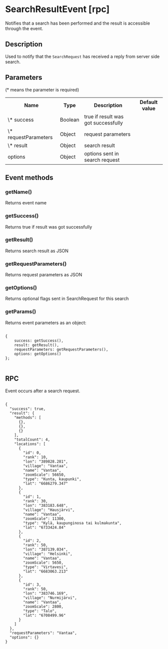 # SearchResultEvent [rpc]

Notifies that a search has been performed and the result is accessible through the event.

## Description

Used to notify that the ``SearchRequest`` has received a reply from server side search.

## Parameters

(* means the parameter is required)

<table class="table">
<tr>
  <th> Name</th><th> Type</th><th> Description</th><th> Default value</th>
</tr>
<tr>
  <td> \* success</td><td> Boolean </td><td> true if result was got successfully</td><td> </td>
</tr>
<tr>
  <td> \* requestParameters</td><td> Object </td><td> request parameters</td><td> </td>
</tr>
<tr>
  <td> \* result</td><td> Object </td><td> search result</td><td> </td>
</tr>
<tr>
  <td> options </td><td> Object </td><td> options sent in search request </td><td> </td>
</tr>
</table>

## Event methods

### getName()
Returns event name

### getSuccess()
Returns true if result was got successfully

### getResult()
Returns search result as JSON

### getRequestParameters()
Returns request parameters as JSON

### getOptions()
Returns optional flags sent in SearchRequest for this search

### getParams()
Returns event parameters as an object:
<pre class="event-code-block">
<code>
{
    success: getSuccess(),
    result: getResult(),
    requestParameters: getRequestParameters(),
    options: getOptions()
};
</code>
</pre>

## RPC

Event occurs after a search request.

<pre class="event-code-block">
<code>
{
  "success": true,
  "result": {
    "methods": [
      {},
      {},
      {}
    ],
    "totalCount": 4,
    "locations": [
      {
        "id": 0,
        "rank": 10,
        "lon": "389828.281",
        "village": "Vantaa",
        "name": "Vantaa",
        "zoomScale": 56650,
        "type": "Kunta, kaupunki",
        "lat": "6686279.347"
      },
      {
        "id": 1,
        "rank": 30,
        "lon": "383183.648",
        "village": "Hausjärvi",
        "name": "Vantaa",
        "zoomScale": 11300,
        "type": "Kylä, kaupunginosa tai kulmakunta",
        "lat": "6733424.84"
      },
      {
        "id": 2,
        "rank": 50,
        "lon": "387139.034",
        "village": "Helsinki",
        "name": "Vantaa",
        "zoomScale": 5650,
        "type": "Virtavesi",
        "lat": "6683063.213"
      },
      {
        "id": 3,
        "rank": 50,
        "lon": "383746.169",
        "village": "Nurmijärvi",
        "name": "Vantaa",
        "zoomScale": 2800,
        "type": "Talo",
        "lat": "6708499.96"
      }
    ]
  },
  "requestParameters": "Vantaa",
  "options": {}
}
</code>
</pre>
